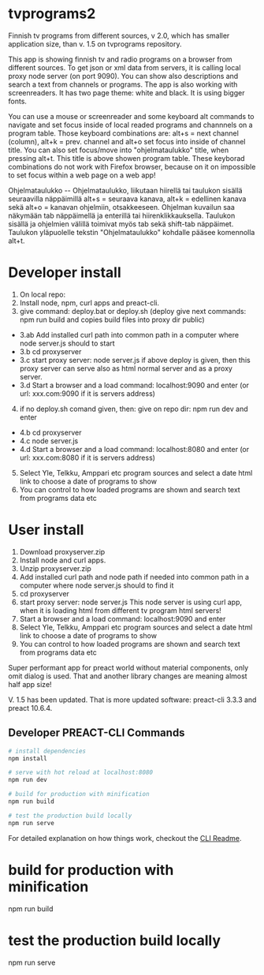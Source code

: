 # tvprograms2

Finnish tv programs from different sources, v 2.0, which has smaller application size, than v. 1.5 on tvprograms repository.

This app is showing finnish tv and radio programs on a browser from different sources. To get json or xml data from servers, it is calling local proxy node server (on port 9090). You can show also descriptions and search a text from channels or programs. The app is also working with screenreaders.
It has two page theme: white and black. It is using bigger fonts.

You can use a mouse or screenreader and some keyboard alt commands to navigate and set focus inside of local readed programs and channnels on a program table. Those keyboard combinations are: alt+s = next channel (column), alt+k = prev. channel and alt+o set focus into inside of channel title. You can also set focus/move into "ohjelmataulukko" title, when pressing alt+t. This title is above showen program table.
These keyborad combinations do not work with Firefox browser, because on it on impossible to set focus within a web page on a web app!

Ohjelmataulukko
-- Ohjelmataulukko, liikutaan hiirellä tai taulukon sisällä seuraavilla näppäimillä alt+s = seuraava kanava, alt+k = edellinen kanava sekä alt+o = kanavan ohjelmiin, otsakkeeseen. Ohjelman kuvailun saa näkymään tab näppäimellä ja enterillä tai hiirenklikkauksella. Taulukon sisällä ja ohjelmien välillä toimivat myös tab sekä shift-tab näppäimet. Taulukon yläpuolelle tekstin "Ohjelmataulukko" kohdalle pääsee komennolla alt+t.

# Developer install

1. On local repo: 
2. Install node, npm, curl apps and preact-cli.
3. give command: deploy.bat or deploy.sh
   (deploy give next commands: npm run build
   and copies build files into proxy dir public)
- 3.ab Add installed curl path into common path in a computer where node server.js should to start
- 3.b cd proxyserver
- 3.c start proxy server: node server.js
   if above deploy is given, then this proxy server can serve also as html normal server and as a proxy server.
- 3.d Start a browser and a load command: localhost:9090 and enter (or url: xxx.com:9090 if it is servers address)
4.  if no deploy.sh comand given, then: give on repo dir: npm run dev and enter
- 4.b  cd proxyserver
- 4.c node server.js
- 4.d  Start a browser and a load command: localhost:8080 and enter (or url: xxx.com:8080 if it is servers address)
5. Select Yle, Telkku, Amppari etc program sources and select a date html link to choose a date of programs to show
6. You can control to how loaded programs are shown and search text from programs data etc  

# User install

1. Download proxyserver.zip 
2. Install node and curl apps.
3. Unzip proxyserver.zip
4. Add installed curl path and node path if needed into common path in a computer where node server.js should to find it
5. cd proxyserver
6. start proxy server: node server.js
   This node server is using curl app, when it is loading html from different tv program html servers!
6. Start a browser and a load command: localhost:9090 and enter
7. Select Yle, Telkku, Amppari etc program sources and select a date html link to choose a date of programs to show
8. You can control to how loaded programs are shown and search text from programs data etc 

Super performant app for preact world without material components, only omit dialog is used. That and another library changes are meaning almost half app size!

V. 1.5 has been updated. That is more updated software: preact-cli 3.3.3 and preact 10.6.4.

## Developer PREACT-CLI Commands

``` bash
# install dependencies
npm install

# serve with hot reload at localhost:8080
npm run dev

# build for production with minification
npm run build

# test the production build locally
npm run serve
```
For detailed explanation on how things work, checkout the [CLI Readme](https://github.com/developit/preact-cli/blob/master/README.md).

# build for production with minification
npm run build

# test the production build locally
npm run serve
```
